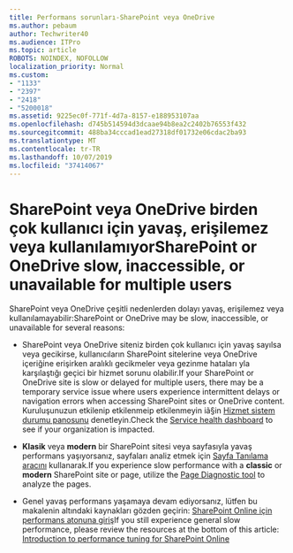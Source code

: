 ```yaml
---
title: Performans sorunları-SharePoint veya OneDrive
ms.author: pebaum
author: Techwriter40
ms.audience: ITPro
ms.topic: article
ROBOTS: NOINDEX, NOFOLLOW
localization_priority: Normal
ms.custom:
- "1133"
- "2397"
- "2418"
- "5200018"
ms.assetid: 9225ec0f-771f-4d7a-8157-e188953107aa
ms.openlocfilehash: d745b514594d3dcaae94b8ea2c2402b76553f432
ms.sourcegitcommit: 488ba34cccad1ead27318df01732e06cdac2ba93
ms.translationtype: MT
ms.contentlocale: tr-TR
ms.lasthandoff: 10/07/2019
ms.locfileid: "37414067"
---
```

# <a name="sharepoint-or-onedrive-slow-inaccessible-or-unavailable-for-multiple-users"></a><span data-ttu-id="59e49-102">SharePoint veya OneDrive birden çok kullanıcı için yavaş, erişilemez veya kullanılamıyor</span><span class="sxs-lookup"><span data-stu-id="59e49-102">SharePoint or OneDrive slow, inaccessible, or unavailable for multiple users</span></span>

<span data-ttu-id="59e49-103">SharePoint veya OneDrive çeşitli nedenlerden dolayı yavaş, erişilemez veya kullanılamayabilir:</span><span class="sxs-lookup"><span data-stu-id="59e49-103">SharePoint or OneDrive may be slow, inaccessible, or unavailable for several reasons:</span></span>
  
- <span data-ttu-id="59e49-104">SharePoint veya OneDrive siteniz birden çok kullanıcı için yavaş sayılsa veya gecikirse, kullanıcıların SharePoint sitelerine veya OneDrive içeriğine erişirken aralıklı gecikmeler veya gezinme hataları yla karşılaştığı geçici bir hizmet sorunu olabilir.</span><span class="sxs-lookup"><span data-stu-id="59e49-104">If your SharePoint or OneDrive site is slow or delayed for multiple users, there may be a temporary service issue where users experience intermittent delays or navigation errors when accessing SharePoint sites or OneDrive content.</span></span> <span data-ttu-id="59e49-105">Kuruluşunuzun etkilenip etkilenmeip etkilenmeyin iã§in [Hizmet sistem durumu panosunu](https://admin.microsoft.com/AdminPortal/Home#/servicehealth) denetleyin.</span><span class="sxs-lookup"><span data-stu-id="59e49-105">Check the [Service health dashboard](https://admin.microsoft.com/AdminPortal/Home#/servicehealth) to see if your organization is impacted.</span></span>
  
- <span data-ttu-id="59e49-106">**Klasik** veya **modern** bir SharePoint sitesi veya sayfasıyla yavaş performans yaşıyorsanız, sayfaları analiz etmek için [Sayfa Tanılama aracını](https://aka.ms/perftool) kullanarak.</span><span class="sxs-lookup"><span data-stu-id="59e49-106">If you experience slow performance with a **classic** or **modern** SharePoint site or page, utilize the [Page Diagnostic tool](https://aka.ms/perftool) to analyze the pages.</span></span>
  
- <span data-ttu-id="59e49-107">Genel yavaş performans yaşamaya devam ediyorsanız, lütfen bu makalenin altındaki kaynakları gözden geçirin: [SharePoint Online için performans atonuna giriş](https://go.microsoft.com/fwlink/?linkid=2024334)</span><span class="sxs-lookup"><span data-stu-id="59e49-107">If you still experience general slow performance, please review the resources at the bottom of this article: [Introduction to performance tuning for SharePoint Online](https://go.microsoft.com/fwlink/?linkid=2024334)</span></span>
  